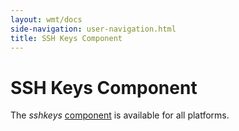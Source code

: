 ```yaml
---
layout: wmt/docs
side-navigation: user-navigation.html
title: SSH Keys Component
---
```


# SSH Keys Component

The _sshkeys_ [component](./components.html) is available for all platforms.
